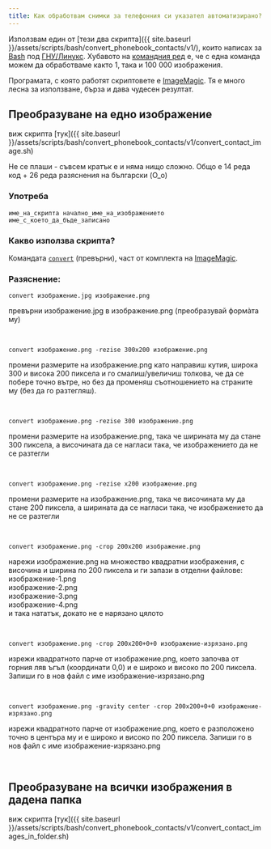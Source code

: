 ```yaml
---
title: Как обработвам снимки за телефонния си указател автоматизирано?
---
```


Използвам един от [тези два скрипта]({{ site.baseurl }}/assets/scripts/bash/convert_phonebook_contacts/v1/), които написах за [Bash](https://www.gnu.org/software/bash/) под [ГНУ/Линукс](https://www.gnu.org/). Хубавото на [командния ред](https://en.wikipedia.org/wiki/Command-line_interface) е, че с една команда можем да обработваме както 1, така и 100 000 изображения.

Програмата, с която работят скриптовете е [ImageMagic](https://www.imagemagick.org). Тя е много лесна за използване, бърза и дава чудесен резултат.

## Преобразуване на едно изображение

виж скрипта [тук]({{ site.baseurl }}/assets/scripts/bash/convert_phonebook_contacts/v1/convert_contact_image.sh)

Не се плаши - съвсем кратък е и няма нищо сложно. Общо е 14 реда код + 26 реда разяснения на български (O_o)

### Употреба
    име_на_скрипта начално_име_на_изображението име_с_което_да_бъде_записано

### Какво използва скрипта?
Командата [`convert`](https://imagemagick.org/script/convert.php) (превърни), част от комплекта на [ImageMagic](https://www.imagemagick.org).

### Разяснение:

    convert изображение.jpg изображение.png
    
превърни изображение.jpg в изображение.png (преобразувай формàта му)

<br>

    convert изображение.png -rezise 300x200 изображение.png
    
промени размерите на изображение.png като направиш кутия, широка 300 и висока 200 пиксела и го смалиш/увеличиш толкова, че да се побере точно вътре, но без да променяш съотношението на страните му (без да го разтегляш).

<br>

    convert изображение.png -rezise 300 изображение.png
    
промени размерите на изображение.png, така че ширината му да стане 300 пиксела, а височината да се нагласи така, че изображението да не се разтегли

<br>

    convert изображение.png -rezise x200 изображение.png
    
промени размерите на изображение.png, така че височината му да стане 200 пиксела, а ширината да се нагласи така, че изображението да не се разтегли

<br>

    convert изображение.png -crop 200x200 изображение.png
   
нарежи изображение.png на множество квадратни изображения, с височина и ширина по 200 пиксела и ги запази в отделни файлове:  
изображение-1.png  
изображение-2.png  
изображение-3.png  
изображение-4.png  
и така нататък, докато не е нарязано цялото

<br>

    convert изображение.png -crop 200x200+0+0 изображение-изрязано.png
    
изрежи квадратното парче от изображение.png, което започва от горния ляв ъгъл (координати 0,0) и е широко и високо по 200 пиксела. Запиши го в нов файл с име изображение-изрязано.png

<br>

    convert изображение.png -gravity center -crop 200x200+0+0 изображение-изрязано.png
    
изрежи квадратното парче от изображение.png, което е разположено точно в центъра му и е широко и високо по 200 пиксела. Запиши го в нов файл с име изображение-изрязано.png

<br>

## Преобразуване на всички изображения в дадена папка

виж скрипта [тук]({{ site.baseurl }}/assets/scripts/bash/convert_phonebook_contacts/v1/convert_contact_images_in_folder.sh)